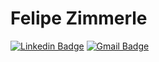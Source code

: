 # Felipe Zimmerle
[![Linkedin Badge](https://img.shields.io/badge/-zimmerle-blue?style=flat-square&logo=Linkedin&logoColor=white&link=https://www.linkedin.com/in/zimmerle/)](https://www.linkedin.com/in/zimmerle/)
[![Gmail Badge](https://img.shields.io/badge/-felipe@zimmerle.org-c14438?style=flat-square&logo=Gmail&logoColor=white&link=mailto:felipe@zimmerle.org)](mailto:felipe@zimmerle.org)

